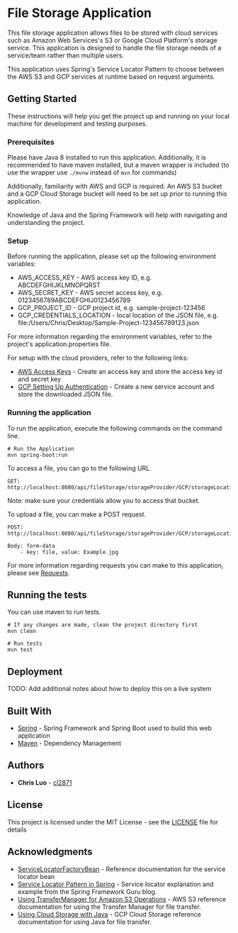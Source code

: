 # File Storage Application

This file storage application allows files to be stored with cloud services such as Amazon Web Services's S3 or Google Cloud Platform's storage service. This application is designed to handle the file storage needs of a service/team rather than multiple users.

This application uses Spring's Service Locator Pattern to choose between the AWS S3 and GCP services at runtime based on request arguments.


## Getting Started

These instructions will help you get the project up and running on your local machine for development and testing purposes.


### Prerequisites

Please have Java 8 installed to run this application. Additionally, it is recommended to have maven installed, but a maven wrapper is included (to use the wrapper use `./mvnw` instead of `mvn` for commands)

Additionally, familiarity with AWS and GCP is required. An AWS S3 bucket and a GCP Cloud Storage bucket will need to be set up prior to running this application.

Knowledge of Java and the Spring Framework will help with navigating and understanding the project.


### Setup

Before running the application, please set up the following environment variables:
* AWS_ACCESS_KEY - AWS access key ID, e.g. ABCDEFGHIJKLMNOPQRST
* AWS_SECRET_KEY - AWS secret access key, e.g. 0123456789ABCDEFGHIJ0123456789
* GCP_PROJECT_ID - GCP project id, e.g. sample-project-123456
* GCP_CREDENTIALS_LOCATION - local location of the JSON file, e.g. file:/Users/Chris/Desktop/Sample-Project-123456789123.json

For more information regarding the environment variables, refer to the project's application.properties file.

For setup with the cloud providers, refer to the following links:
* [AWS Access Keys](https://docs.aws.amazon.com/IAM/latest/UserGuide/id_credentials_access-keys.html) - Create an access key and store the access key id and secret key
* [GCP Setting Up Authentication](https://cloud.google.com/storage/docs/reference/libraries#setting_up_authentication) - Create a new service account and store the downloaded JSON file.


### Running the application

To run the application, execute the following commands on the command line.

```
# Run the Application
mvn spring-boot:run
```

To access a file, you can go to the following URL.
```
GET: http://localhost:8080/api/fileStorage/storageProvider/GCP/storageLocation/my_test_bucket/fileName/Example.jpg
```
Note: make sure your credentials allow you to access that bucket.

To upload a file, you can make a POST request.
```
POST: http://localhost:8080/api/fileStorage/storageProvider/GCP/storageLocation/sc_test_bucket

Body: form-data
	- key: file, value: Example.jpg
```

For more information regarding requests you can make to this application, please see [Requests](./documentation/Requests.md).


## Running the tests

You can use maven to run tests.

```
# If any changes are made, clean the project directory first
mvn clean

# Run tests
mvn test
```


## Deployment

TODO: Add additional notes about how to deploy this on a live system


## Built With

* [Spring](https://spring.io/) - Spring Framework and Spring Boot used to build this web application
* [Maven](https://maven.apache.org/) - Dependency Management


## Authors

* **Chris Luo** - [cl2871](https://github.com/cl2871)


## License

This project is licensed under the MIT License - see the [LICENSE](LICENSE) file for details


## Acknowledgments

* [ServiceLocatorFactoryBean](https://docs.spring.io/spring-framework/docs/current/javadoc-api/org/springframework/beans/factory/config/ServiceLocatorFactoryBean.html) - Reference documentation for the service locator bean
* [Service Locator Pattern in Spring](https://springframework.guru/service-locator-pattern-in-spring/) - Service locator explanation and example from the Spring Framework Guru blog.
* [Using TransferManager for Amazon S3 Operations](https://docs.aws.amazon.com/sdk-for-java/v1/developer-guide/examples-s3-transfermanager.html) - AWS S3 reference documentation for using the Transfer Manager for file transfer.
* [Using Cloud Storage with Java](https://cloud.google.com/java/getting-started/using-cloud-storage) - GCP Cloud Storage reference documentation for using Java for file transfer.
